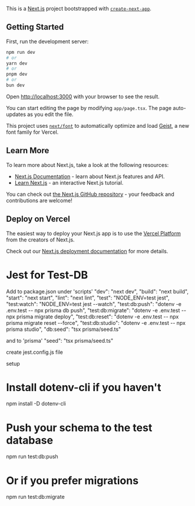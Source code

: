This is a [Next.js](https://nextjs.org) project bootstrapped with [`create-next-app`](https://nextjs.org/docs/app/api-reference/cli/create-next-app).

## Getting Started

First, run the development server:

```bash
npm run dev
# or
yarn dev
# or
pnpm dev
# or
bun dev
```

Open [http://localhost:3000](http://localhost:3000) with your browser to see the result.

You can start editing the page by modifying `app/page.tsx`. The page auto-updates as you edit the file.

This project uses [`next/font`](https://nextjs.org/docs/app/building-your-application/optimizing/fonts) to automatically optimize and load [Geist](https://vercel.com/font), a new font family for Vercel.

## Learn More

To learn more about Next.js, take a look at the following resources:

- [Next.js Documentation](https://nextjs.org/docs) - learn about Next.js features and API.
- [Learn Next.js](https://nextjs.org/learn) - an interactive Next.js tutorial.

You can check out [the Next.js GitHub repository](https://github.com/vercel/next.js) - your feedback and contributions are welcome!

## Deploy on Vercel

The easiest way to deploy your Next.js app is to use the [Vercel Platform](https://vercel.com/new?utm_medium=default-template&filter=next.js&utm_source=create-next-app&utm_campaign=create-next-app-readme) from the creators of Next.js.

Check out our [Next.js deployment documentation](https://nextjs.org/docs/app/building-your-application/deploying) for more details.

# Jest for Test-DB

Add to package.json under 'scripts'
"dev": "next dev",
"build": "next build",
"start": "next start",
"lint": "next lint",
"test": "NODE_ENV=test jest",
"test:watch": "NODE_ENV=test jest --watch",
"test:db:push": "dotenv -e .env.test -- npx prisma db push",
"test:db:migrate": "dotenv -e .env.test -- npx prisma migrate deploy",
"test:db:reset": "dotenv -e .env.test -- npx prisma migrate reset --force",
"test:db:studio": "dotenv -e .env.test -- npx prisma studio",
"db:seed": "tsx prisma/seed.ts"

and to 'prisma'
"seed": "tsx prisma/seed.ts"

create jest.config.js file

setup

# Install dotenv-cli if you haven't

npm install -D dotenv-cli

# Push your schema to the test database

npm run test:db:push

# Or if you prefer migrations

npm run test:db:migrate
